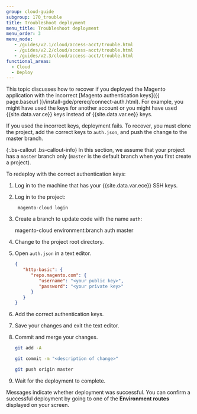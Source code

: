```yaml
---
group: cloud-guide
subgroup: 170_trouble
title: Troubleshoot deployment
menu_title: Troubleshoot deployment
menu_order: 3
menu_node:
   - /guides/v2.1/cloud/access-acct/trouble.html
   - /guides/v2.2/cloud/access-acct/trouble.html
   - /guides/v2.3/cloud/access-acct/trouble.html
functional_areas:
  - Cloud
  - Deploy
---
```


This topic discusses how to recover if you deployed the Magento application with the incorrect [Magento authentication keys]({{ page.baseurl }}/install-gde/prereq/connect-auth.html). For example, you might have used the keys for another account or you might have used {{site.data.var.ce}} keys instead of {{site.data.var.ee}} keys.

If you used the incorrect keys, deployment fails. To recover, you must clone the project, add the correct keys to `auth.json`, and push the change to the master branch.

{:.bs-callout .bs-callout-info}
In this section, we assume that your project has a `master` branch only (`master` is the default branch when you first create a project).

To redeploy with the correct authentication keys:

1. Log in to the machine that has your {{site.data.var.ece}} SSH keys.
2. Log in to the project:

		magento-cloud login
3. Create a branch to update code with the name `auth`:

      magento-cloud environment:branch auth master
      
4. Change to the project root directory.
5. Open `auth.json` in a text editor.

    ```json
    {
       "http-basic": {
          "repo.magento.com": {
             "username": "<your public key>",
             "password": "<your private key>"
          }
       }
    }
    ```

6. Add the correct authentication keys.
7. Save your changes and exit the text editor.
8. Commit and merge your changes.

    ```bash
    git add -A
    ```
    
    ```bash
    git commit -m "<description of change>"
    ```
    
    ```bash
    git push origin master
    ```

9. Wait for the deployment to complete.

Messages indicate whether deployment was successful. You can confirm a successful deployment by going to one of the **Environment routes** displayed on your screen.

